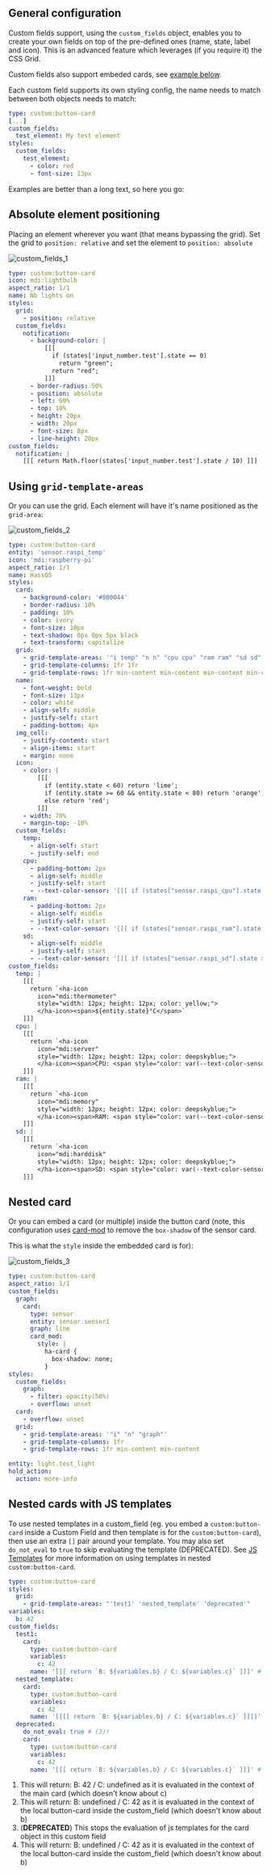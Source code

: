 ## General configuration

Custom fields support, using the `custom_fields` object, enables you to create your own fields on top of the pre-defined ones (name, state, label and icon). This is an advanced feature which leverages (if you require it) the CSS Grid.

Custom fields also support embeded cards, see [example below](#nested-card).

Each custom field supports its own styling config, the name needs to match between both objects needs to match:

```yaml
type: custom:button-card
[...]
custom_fields:
  test_element: My test element
styles:
  custom_fields:
    test_element:
      - color: red
      - font-size: 13px
```

Examples are better than a long text, so here you go:

## Absolute element positioning

Placing an element wherever you want (that means bypassing the grid). Set the grid to `position: relative` and set the element to `position: absolute`

![custom_fields_1](../images/custom_fields_1.gif)

```yaml
type: custom:button-card
icon: mdi:lightbulb
aspect_ratio: 1/1
name: Nb lights on
styles:
  grid:
    - position: relative
  custom_fields:
    notification:
      - background-color: |
          [[[
            if (states['input_number.test'].state == 0)
              return "green";
            return "red";
          ]]]
      - border-radius: 50%
      - position: absolute
      - left: 60%
      - top: 10%
      - height: 20px
      - width: 20px
      - font-size: 8px
      - line-height: 20px
custom_fields:
  notification: |
    [[[ return Math.floor(states['input_number.test'].state / 10) ]]]
```

## Using `grid-template-areas`

Or you can use the grid. Each element will have it's name positioned as the `grid-area`:

![custom_fields_2](../images/custom_fields_2.png)

```yaml
type: custom:button-card
entity: 'sensor.raspi_temp'
icon: 'mdi:raspberry-pi'
aspect_ratio: 1/1
name: HassOS
styles:
  card:
    - background-color: '#000044'
    - border-radius: 10%
    - padding: 10%
    - color: ivory
    - font-size: 10px
    - text-shadow: 0px 0px 5px black
    - text-transform: capitalize
  grid:
    - grid-template-areas: '"i temp" "n n" "cpu cpu" "ram ram" "sd sd"'
    - grid-template-columns: 1fr 1fr
    - grid-template-rows: 1fr min-content min-content min-content min-content
  name:
    - font-weight: bold
    - font-size: 13px
    - color: white
    - align-self: middle
    - justify-self: start
    - padding-bottom: 4px
  img_cell:
    - justify-content: start
    - align-items: start
    - margin: none
  icon:
    - color: |
        [[[
          if (entity.state < 60) return 'lime';
          if (entity.state >= 60 && entity.state < 80) return 'orange';
          else return 'red';
        ]]]
    - width: 70%
    - margin-top: -10%
  custom_fields:
    temp:
      - align-self: start
      - justify-self: end
    cpu:
      - padding-bottom: 2px
      - align-self: middle
      - justify-self: start
      - --text-color-sensor: '[[[ if (states["sensor.raspi_cpu"].state > 80) return "red"; ]]]'
    ram:
      - padding-bottom: 2px
      - align-self: middle
      - justify-self: start
      - --text-color-sensor: '[[[ if (states["sensor.raspi_ram"].state > 80) return "red"; ]]]'
    sd:
      - align-self: middle
      - justify-self: start
      - --text-color-sensor: '[[[ if (states["sensor.raspi_sd"].state > 80) return "red"; ]]]'
custom_fields:
  temp: |
    [[[
      return `<ha-icon
        icon="mdi:thermometer"
        style="width: 12px; height: 12px; color: yellow;">
        </ha-icon><span>${entity.state}°C</span>`
    ]]]
  cpu: |
    [[[
      return `<ha-icon
        icon="mdi:server"
        style="width: 12px; height: 12px; color: deepskyblue;">
        </ha-icon><span>CPU: <span style="color: var(--text-color-sensor);">${states['sensor.raspi_cpu'].state}%</span></span>`
    ]]]
  ram: |
    [[[
      return `<ha-icon
        icon="mdi:memory"
        style="width: 12px; height: 12px; color: deepskyblue;">
        </ha-icon><span>RAM: <span style="color: var(--text-color-sensor);">${states['sensor.raspi_ram'].state}%</span></span>`
    ]]]
  sd: |
    [[[
      return `<ha-icon
        icon="mdi:harddisk"
        style="width: 12px; height: 12px; color: deepskyblue;">
        </ha-icon><span>SD: <span style="color: var(--text-color-sensor);">${states['sensor.raspi_sd'].state}%</span></span>`
    ]]]
```

## Nested card

Or you can embed a card (or multiple) inside the button card (note, this configuration uses [card-mod](https://github.com/thomasloven/lovelace-card-mod) to remove the `box-shadow` of the sensor card.

This is what the `style` inside the embedded card is for):

![custom_fields_3](../images/custom_fields_card.png)

```yaml
type: custom:button-card
aspect_ratio: 1/1
custom_fields:
  graph:
    card:
      type: sensor
      entity: sensor.sensor1
      graph: line
      card_mod:
        style: |
          ha-card {
            box-shadow: none;
          }
styles:
  custom_fields:
    graph:
      - filter: opacity(50%)
      - overflow: unset
  card:
    - overflow: unset
  grid:
    - grid-template-areas: '"i" "n" "graph"'
    - grid-template-columns: 1fr
    - grid-template-rows: 1fr min-content min-content

entity: light.test_light
hold_action:
  action: more-info
```

## Nested cards with JS templates

To use nested templates in a custom_field (eg. you embed a `custom:button-card` inside a Custom Field and then template is for the `custom:button-card`), then use an extra `[]` pair around your template. You may also set `do_not_eval` to `true` to skip evaluating the template (DEPRECATED). See [JS Templates](./js-templates.md) for more information on using templates in nested `custom:button-card`.

```yaml
type: custom:button-card
styles:
  grid:
    - grid-template-areas: "'test1' 'nested_template' 'deprecated'"
variables:
  b: 42
custom_fields:
  test1:
    card:
      type: custom:button-card
      variables:
        c: 42
      name: '[[[ return `B: ${variables.b} / C: ${variables.c}` ]]]' # (1)!
  nested_template:
    card:
      type: custom:button-card
      variables:
        c: 42
      name: '[[[[ return `B: ${variables.b} / C: ${variables.c}` ]]]]' # (2)!
  deprecated:
    do_not_eval: true # (3)!
    card:
      type: custom:button-card
      variables:
        c: 42
      name: '[[[ return `B: ${variables.b} / C: ${variables.c}` ]]]' # (4)!
```

1. This will return: B: 42 / C: undefined as it is evaluated in the context of the main card (which doesn't know about c)
2. This will return: B: undefined / C: 42 as it is evaluated in the context of the local button-card inside the custom_field (which doesn't know about b)
3. (**DEPRECATED**) This stops the evaluation of js templates for the card object in this custom field
4. This will return: B: undefined / C: 42 as it is evaluated in the context of the local button-card inside the custom_field (which doesn't know about b)
